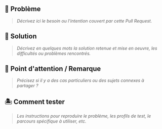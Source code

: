 ## :wrench: Problème

> _Décrivez ici le besoin ou l'intention couvert par cette Pull Request._

## :cake: Solution

> _Décrivez en quelques mots la solution retenue et mise en oeuvre, les difficultés ou problèmes rencontrés._


## :rotating_light:  Point d'attention / Remarque

> _Précisez si il y a des cas particuliers ou des sujets connexes à partager ?_

## :desert_island: Comment tester

> _Les instructions pour reproduire le problème, les profils de test, le parcours spécifique à utiliser, etc._


<!--
Pour lier votre PR à une issue et que cette dernière soit fermée lorsque la PR sera fusionnée dans master, vous pouvez utiliser l'annotation `fix` en précisant le numéro de la PR précédé de `#`
ex: fix #42

Cela peut aussi etre fait dans un message de commit
-->
